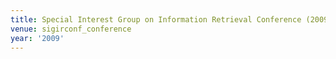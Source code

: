 ```yaml
---
title: Special Interest Group on Information Retrieval Conference (2009)
venue: sigirconf_conference
year: '2009'
---
```

